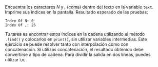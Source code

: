 
Encuentra los caracteres *N* y *,* (coma) dentro del texto en la variable `text`. Imprime sus índices en la pantalla. Resultado esperado de las pruebas:

```text
Index Of N: 0
Index Of ,: 25
```

Tu tarea es encontrar estos índices en la cadena utilizando el método `.find()` y colocarlos en `print()`, sin utilizar variables intermedias. Este ejercicio se puede resolver tanto con interpolación como con concatenación. Si utilizas concatenación, el resultado obtenido debe convertirse a tipo de cadena. Para dividir la salida en dos líneas, puedes utilizar `\n`.

